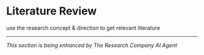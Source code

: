 # Literature Review

use the research concept & direction to get relevant literature 

---
*This section is being enhanced by The Research Company AI Agent*
